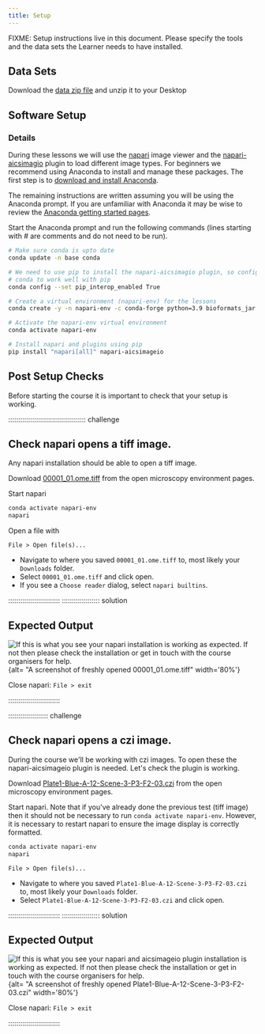 ```yaml
---
title: Setup
---
```


FIXME: Setup instructions live in this document. Please specify the tools and
the data sets the Learner needs to have installed.

## Data Sets

<!--
FIXME: place any data you want learners to use in `episodes/data` and then use
       a relative link ( [data zip file](data/lesson-data.zip) ) to provide a
       link to it, replacing the example.com link.
-->
Download the
 [data zip file](https://example.com/FIXME) and unzip it to your Desktop

## Software Setup


### Details

During these lessons we will use the [napari](https://napari.org/stable/) image
 viewer and the 
[napari-aicsimagio](https://github.com/AllenCellModeling/napari-aicsimageio)
 plugin to load different image types. 
For beginners we recommend using Anaconda to install and manage these
packages. The first step is to 
[download and install Anaconda](https://www.anaconda.com/download#downloads).

The remaining instructions are written assuming you will be using the 
Anaconda prompt. If you are unfamiliar with Anaconda it may be wise to 
review the
 [Anaconda getting started pages](https://conda.io/projects/conda/en/latest/user-guide/getting-started.html).

Start the Anaconda prompt and run the following commands (lines starting 
with # are comments and do not need to be run).

```bash
# Make sure conda is upto date
conda update -n base conda

# We need to use pip to install the napari-aicsimagio plugin, so configure
# conda to work well with pip
conda config --set pip_interop_enabled True

# Create a virtual environment (napari-env) for the lessons 
conda create -y -n napari-env -c conda-forge python=3.9 bioformats_jar

# Activate the napari-env virtual environment
conda activate napari-env

# Install napari and plugins using pip
pip install "napari[all]" napari-aicsimageio
```

## Post Setup Checks

Before starting the course it is important to check that your setup is working. 

::::::::::::::::::::::::::::::::::::::: challenge

## Check napari opens a tiff image.

Any napari installation should be able to open a tiff image.

Download
 [00001_01.ome.tiff](https://downloads.openmicroscopy.org/images/OME-TIFF/2016-06/MitoCheck/00001_01.ome.tiff)
 from the open microscopy environment pages.

Start napari
```bash
conda activate napari-env
napari
```
Open a file with

`File > Open file(s)...`

- Navigate to where you saved `00001_01.ome.tiff` to, most likely 
your `Downloads` folder. 
- Select `00001_01.ome.tiff` and click open. 
- If you see a `Choose reader` dialog, select `napari builtins`.

::::::::::::::::::::::::::
::::::::::::::::::: solution

## Expected Output

![If this is what you see your napari installation is working as expected.
 If not then please check the installation or get in touch with the course
 organisers for help.](fig/ome_00001.png){alt=
"A screenshot of freshly opened 00001_01.ome.tiff" width='80%'}

Close napari: `File > exit`

::::::::::::::::::::::::::

:::::::::::::::::::: challenge

## Check napari opens a czi image.

During the course we'll be working with czi images. To open these the 
napari-aicsimageio plugin is needed. Let's check the plugin is working.

Download 
[Plate1-Blue-A-12-Scene-3-P3-F2-03.czi](https://downloads.openmicroscopy.org/images/Zeiss-CZI/idr0011/Plate1-Blue-A_TS-Stinger/Plate1-Blue-A-12-Scene-3-P3-F2-03.czi) 
from the open microscopy environment pages.

Start napari. Note that if you've already done the previous test (tiff image)
 then it should not be necessary to run `conda activate napari-env`.
 However, it is necessary to restart napari to ensure the image display
 is correctly formatted.
 
```bash
conda activate napari-env
napari
```

`File > Open file(s)...`

- Navigate to where you saved `Plate1-Blue-A-12-Scene-3-P3-F2-03.czi` to, 
most likely your `Downloads` folder. 
- Select `Plate1-Blue-A-12-Scene-3-P3-F2-03.czi` and click open.

::::::::::::::::::::::::::
::::::::::::::::::: solution

## Expected Output

![If this is what you see your napari and aicsimageio plugin installation is
 working as expected. If not then please check the installation or get in
 touch with the course organisers for help.](fig/plate1-blue.png){alt=
"A screenshot of freshly opened Plate1-Blue-A-12-Scene-3-P3-F2-03.czi"
 width='80%'}

Close napari: `File > exit`

::::::::::::::::::::::::::
